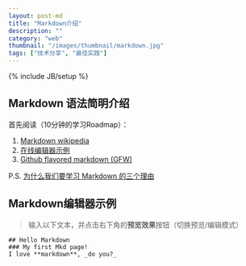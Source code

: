 ```yaml
---
layout: post-md
title: "Markdown介绍"
description: ""
category: "web"
thumbnail: "/images/thumbnail/markdown.jpg"
tags: ["技术分享", "最佳实践"]
---
```

{% include JB/setup %}

## Markdown 语法简明介绍
首先阅读（10分钟的学习Roadmap）：

1. [Markdown wikipedia](http://zh.wikipedia.org/wiki/Markdown)
2. [在线编辑器示例](http://ghosertblog.github.io/mdeditor/)
3. [Github flavored markdown (GFW)](http://github.github.com/github-flavored-markdown/)

P.S. [为什么我们要学习 Markdown 的三个理由](http://www.oschina.net/news/28122/reasons-we-should-learn-markdown)

## Markdown编辑器示例
>输入以下文本，并点击右下角的**预览效果**按钮（切换预览/编辑模式）

    ## Hello Markdown
    ### My first Mkd page!
    I love **markdown**, _do you?_
